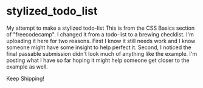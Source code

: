 # stylized_todo_list
My attempt to make a stylized todo-list
  This is from the CSS Basics section of "freecodecamp". I changed it from a todo-list to a brewing checklist. I'm uploading it here for two reasons. First I know it still needs work and I know someone might have some insight to help perfect it. Second, I noticed the final passable submission didn't look much of anything like the example. I'm posting what I have so far hoping it might help someone get closer to the example as well.
  
  Keep Shipping! 
